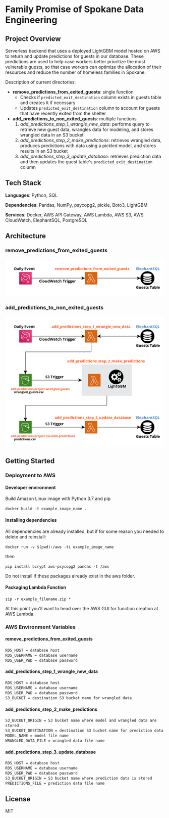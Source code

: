 # Family Promise of Spokane Data Engineering

## Project Overview
Serverless backend that uses a deployed LightGBM model hosted on AWS to return and update predictions for guests in our database. These predictions are used to help case workers better prioritize the most vulnerable guests, so that case workers can optimize the allocation of their resources and reduce the number of homeless families in Spokane.

Description of current directories:

- **remove_predictions_from_exited_guests**: single function
   - Checks if `predicted_exit_destination` column exists in guests table and creates it if necessary
   - Updates `predicted_exit_destination` column to account for guests that have recently exited from the shelter
- **add_predictions_to_non_exited_guests**: multiple functions
  1. *add_predictions_step_1_wrangle_new_data*: performs query to retrieve new guest data, wrangles data for modeling, and stores wrangled data in an S3 bucket
  2. *add_predictions_step_2_make_predictions*: retrieves wrangled data, produces predictions with data using a pickled model, and stores results in an S3 bucket
  3. *add_predictions_step_3_update_database*: retrieves prediction data and then updates the guest table's `predicted_exit_destination` column

## Tech Stack
**Languages**: Python, SQL

**Dependencies**: Pandas, NumPy, psycopg2, pickle, Boto3, LightGBM

**Services**: Docker, AWS API Gateway, AWS Lambda, AWS S3, AWS CloudWatch, ElephantSQL, PostgreSQL

## Architecture
### remove_predictions_from_exited_guests
![Remove Predictions Diagram](diagrams/remove_predictions_diagram.png)

### add_predictions_to_non_exited_guests
![Add Predictions Diagram](diagrams/add_predictions_diagram.png)

## Getting Started
### Deployment to AWS
#### Developer environment
Build Amazon Linux image with Python 3.7 and pip

```docker build -t example_image_name .```

#### Installing dependencies

All dependencies are already installed, but if for some reason you needed to delete and reinstall:

```docker run -v $(pwd):/aws -ti example_image_name```

then

```pip install bcrypt aws-psycopg2 pandas -t /aws```

Do not install if these packages already exist in the aws folder.

#### Packaging Lambda Function
```zip -r example_filename.zip *```

At this point you'll want to head over the AWS GUI for function creation at AWS Lambda. 

### AWS Environment Variables
#### remove_predictions_from_exited_guests
```
RDS_HOST = database host 
RDS_USERNAME = database username
RDS_USER_PWD = database password
```

#### add_predictions_step_1_wrangle_new_data
```
RDS_HOST = database host
RDS_USERNAME = database username
RDS_USER_PWD = database password
S3_BUCKET = destination S3 bucket name for wrangled data
```

#### add_predictions_step_2_make_predictions
```
S3_BUCKET_ORIGIN = S3 bucket name where model and wrangled data are stored
S3_BUCKET_DESTINATION =	destination S3 bucket name for prediction data
MODEL_NAME = model file name
WRANGLED_DATA_FILE = wrangled data file name
```

#### add_predictions_step_3_update_database
```
RDS_HOST = database host
RDS_USERNAME = database username
RDS_USER_PWD = database password
S3_BUCKET_ORIGIN = S3 bucket name where prediction data is stored
PREDICTIONS_FILE = prediction data file name
```

## License
MIT
